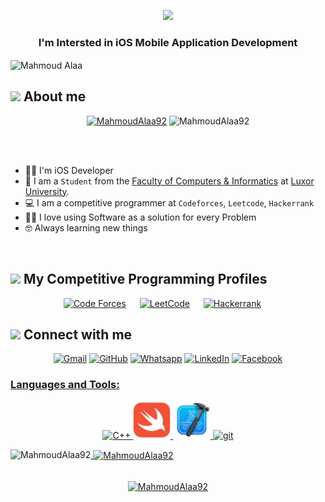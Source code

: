 

<p align="center">
  <img src="https://readme-typing-svg.demolab.com/?lines=Hi... I'm+Mahmoud+Alaa;Computer+Science+Student;iOS Developer;Competitive Programmer;&font=Fira%20Code&center=true&width=500&height=50&duration=4000&pause=1000">
</p>

<h3 align="center">I'm Intersted in iOS Mobile Application Development</h3>

<img align="center" src="https://miro.medium.com/max/1200/1*kW3vK1LpYOyG0JA12urVAQ.png" alt="Mahmoud Alaa" /> 

## <img src = "https://i.pinimg.com/originals/3f/7e/4e/3f7e4eff7c96e9fe4b8b4b1ff3f7bdb5.gif" width = 6.5%> About me
<p align="center">
   <a href="" ><img src="https://komarev.com/ghpvc/?username=MahmoudAlaa92&label=Profile%20views&color=0e75b6&style=flat" alt="MahmoudAlaa92" /></a>
  <img src="https://img.shields.io/github/followers/MahmoudAlaa92?label=Followers&color=0e75b6&style=flat" alt="MahmoudAlaa92" height="21" width="100" />
</p>

<br><br>
- 👨‍💻 I'm iOS Developer
- :school: I am a `Student` from the [Faculty of Computers & Informatics](https://egecmena.com/en/egypt/luxor-university_university/college-of-computing-and-artificial-intelligence) at [Luxor University](http://www.luxor.edu.eg/#/).
- :computer: I am a competitive programmer at `Codeforces`, `Leetcode`, `Hackerrank`
- ✍🏻 I love using Software as a solution for every Problem
- 🤓 Always learning new things
<br>

## <img src="https://media4.giphy.com/media/dMLmQfCO7lCA2gX3tw/giphy.gif?cid=ecf05e47ak6mwfu812269zzr8ydv529109qzpb8rszwnja9e&rid=giphy.gif&ct=s" width=10%> My Competitive Programming Profiles

<div align="center" width=100%>
  <a href="https://codeforces.com/profile/MahmoudAlaa"><img src="https://img.icons8.com/external-tal-revivo-shadow-tal-revivo/50/000000/external-codeforces-programming-competitions-and-contests-programming-community-logo-shadow-tal-revivo.png" alt="Code Forces" width=6%/></a>
	  &emsp; 
	<a href="https://leetcode.com/Ma7moud3laa/"><img src="https://img.icons8.com/external-tal-revivo-shadow-tal-revivo/50/000000/external-level-up-your-coding-skills-and-quickly-land-a-job-logo-shadow-tal-revivo.png" alt="LeetCode" width=%6/></a>
	  &emsp; 
   <a href="https://www.hackerrank.com/profile/mahmoudaala666"><img src="https://bit.ly/3NbH5yd" width="50px" title="Hackerrrank" alt="Hackerrank"/></a>
	  &emsp; 

</div>

## <img src="https://github.com/7oSkaaa/7oSkaaa/blob/main/Images/Connect-with-me.gif?raw=true" width="10%"> Connect with me
<p align="center">
	<a href="mailto:mahmoudalaa.wr@gmail.com"><img img src="https://img.shields.io/badge/gmail-%23EA4335.svg?style=plastic&logo=gmail&logoColor=white" alt="Gmail"/></a>
	<a href="https://github.com/MahmoudAlaa92"><img src="https://img.shields.io/badge/github-%23181717.svg?style=plastic&logo=github&logoColor=white" alt="GitHub"/></a>
	<a href="https://wa.me/0201142128919"><img src="https://img.shields.io/badge/whatsapp-%2325D366.svg?style=plastic&logo=whatsapp&logoColor=white" alt="Whatsapp"/></a>
	<a href="https://www.linkedin.com/in/mahmoud-alaa-%EF%A3%BF-472293294/"><img src="https://img.shields.io/badge/linkedin-%230A66C2.svg?style=plastic&logo=linkedin&logoColor=white" alt="LinkedIn"/></a>
	<a href="https://www.facebook.com/mahmoudalaa10002"><img src="https://img.shields.io/badge/facebook-%231877F2.svg?style=plastic&logo=facebook&logoColor=white" alt="Facebook"/>
</p>

<h3 align="left">Languages and Tools:</h3>
<p align="center">
    <img src="https://bit.ly/37Epy2y" alt="C++" width="60px" title="C++"> 
    <img src="https://raw.githubusercontent.com/devicons/devicon/master/icons/swift/swift-original.svg" alt="swift" width="60" height="60"/>
    <img src="https://raw.githubusercontent.com/devicons/devicon/master/icons/xcode/xcode-original.svg" alt="xcode" width="60" height="60"/>
    <img src="https://www.vectorlogo.zone/logos/git-scm/git-scm-icon.svg" alt="git" width="60" height="60"/>
    <br>
 </p>

<p><img align="left" src="https://github-readme-stats.vercel.app/api/top-langs?username=MahmoudAlaa92&show_icons=true&locale=en&layout=compact&theme=dark" alt="MahmoudAlaa92" /></p>
<p>&nbsp;<img align="center" src="https://github-readme-stats.vercel.app/api?username=MahmoudAlaa92&show_icons=true&locale=en&theme=dark" alt="MahmoudAlaa92" /> <br> </p>

<p align="center"> <br> <img align="center" src="https://github-readme-streak-stats.herokuapp.com?user=MahmoudAlaa92&theme=swift&theme=dark" alt="MahmoudAlaa92" /></p>
